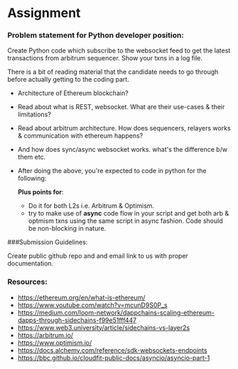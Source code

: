 # Assignment

### Problem statement for Python developer position:

Create Python code which subscribe to the websocket feed to get the latest transactions from arbitrum sequencer. Show your txns in a log file.

There is a bit of reading material that the candidate needs to go through before actually getting to the coding part. 

- Architecture of Ethereum blockchain?
- Read about what is REST, websocket. What are their use-cases & their limitations?
- Read about arbitrum architecture. How does sequencers, relayers works & communication with ethereum happens?
- And how does sync/async websocket works. what's the difference b/w them etc.
- After doing the above, you're expected to code in python for the following:
   
   **Plus points for**:
   - Do it for both L2s i.e. Arbitrum & Optimism.
   - try to make use of **async** code flow in your script and get both arb & optmism txns using the same script in async fashion. Code should be non-blocking in nature.
  
###Submission Guidelines:


Create public github repo and and email link to us with proper documentation.
   
### Resources:

* https://ethereum.org/en/what-is-ethereum/
* https://www.youtube.com/watch?v=mcunD9S0P_s
* https://medium.com/loom-network/dappchains-scaling-ethereum-dapps-through-sidechains-f99e51fff447
* https://www.web3.university/article/sidechains-vs-layer2s
* https://arbitrum.io/
* https://www.optimism.io/
* https://docs.alchemy.com/reference/sdk-websockets-endpoints
* https://bbc.github.io/cloudfit-public-docs/asyncio/asyncio-part-1
